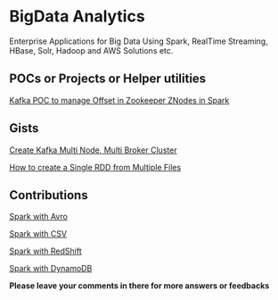 # BigData Analytics
Enterprise Applications for Big Data Using Spark, RealTime Streaming, HBase, Solr, Hadoop and AWS Solutions etc.

## POCs or Projects or Helper utilities

[Kafka POC to manage Offset in Zookeeper ZNodes in Spark](https://github.com/mkanchwala/BigData-Analytics/tree/master/ep-kafka-connector)

## Gists
[Create Kafka Multi Node, Multi Broker Cluster](https://gist.github.com/mkanchwala/fbfdd5ef866a58a77f6e)

[How to create a Single RDD from Multiple Files](https://gist.github.com/mkanchwala/d6534e94ad5dc140b48b)

## Contributions
[Spark with Avro](https://github.com/databricks/spark-avro)

[Spark with CSV](https://github.com/databricks/spark-csv)

[Spark with RedShift](https://github.com/databricks/spark-redshift)

[Spark with DynamoDB](https://github.com/cfregly/spark-dynamodb)


**Please leave your comments in there for more answers or feedbacks**

